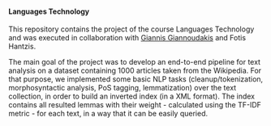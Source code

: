 #### Languages Technology

This repository contains the project of the course Languages Technology and was executed in collaboration with [Giannis Giannoudakis](https://github.com/giannoudak) and Fotis Hantzis.

The main goal of the project was to develop an end-to-end pipeline for text analysis on a dataset containing 1000 articles taken from the Wikipedia. For that purpose, we implemented some basic NLP tasks (cleanup/tokenization, morphosyntactic analysis, PoS tagging, lemmatization) over the text collection, in order to build an inverted index (in a XML format). The index contains all resulted lemmas with their weight - calculated using the TF-IDF metric - for each text, in a way that it can be easily queried.